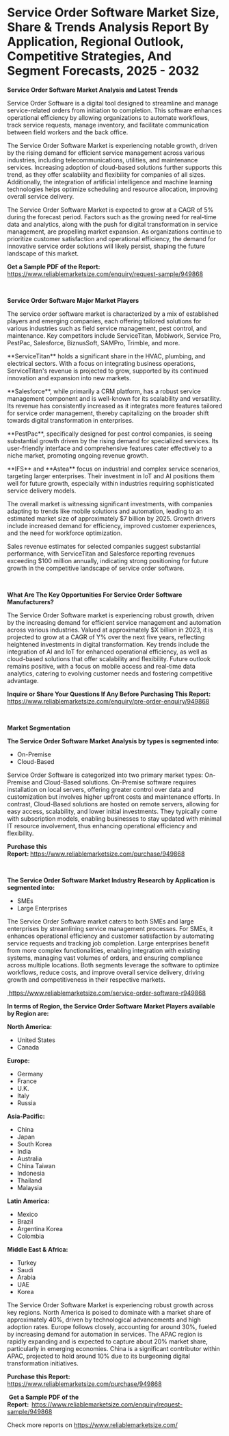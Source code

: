 <p><h1>Service Order Software Market Size, Share & Trends Analysis Report By Application, Regional Outlook, Competitive Strategies, And Segment Forecasts, 2025 - 2032</h1></p><p><strong>Service Order Software Market Analysis and Latest Trends</strong></p>
<p><p>Service Order Software is a digital tool designed to streamline and manage service-related orders from initiation to completion. This software enhances operational efficiency by allowing organizations to automate workflows, track service requests, manage inventory, and facilitate communication between field workers and the back office. </p><p>The Service Order Software Market is experiencing notable growth, driven by the rising demand for efficient service management across various industries, including telecommunications, utilities, and maintenance services. Increasing adoption of cloud-based solutions further supports this trend, as they offer scalability and flexibility for companies of all sizes. Additionally, the integration of artificial intelligence and machine learning technologies helps optimize scheduling and resource allocation, improving overall service delivery.</p><p>The Service Order Software Market is expected to grow at a CAGR of 5% during the forecast period. Factors such as the growing need for real-time data and analytics, along with the push for digital transformation in service management, are propelling market expansion. As organizations continue to prioritize customer satisfaction and operational efficiency, the demand for innovative service order solutions will likely persist, shaping the future landscape of this market.</p></p>
<p><strong>Get a Sample PDF of the Report:&nbsp;</strong> <a href="https://www.reliablemarketsize.com/enquiry/request-sample/949868?utm_campaign=2941&utm_medium=2&utm_source=Github&utm_content=ia&utm_term=05032025&utm_id=service-order-software">https://www.reliablemarketsize.com/enquiry/request-sample/949868</a></p>
<p>&nbsp;</p>
<p><strong>Service Order Software Major Market Players</strong></p>
<p><p>The service order software market is characterized by a mix of established players and emerging companies, each offering tailored solutions for various industries such as field service management, pest control, and maintenance. Key competitors include ServiceTitan, Mobiwork, Service Pro, PestPac, Salesforce, BiznusSoft, SAMPro, Trimble, and more.</p><p>**ServiceTitan** holds a significant share in the HVAC, plumbing, and electrical sectors. With a focus on integrating business operations, ServiceTitan's revenue is projected to grow, supported by its continued innovation and expansion into new markets.</p><p>**Salesforce**, while primarily a CRM platform, has a robust service management component and is well-known for its scalability and versatility. Its revenue has consistently increased as it integrates more features tailored for service order management, thereby capitalizing on the broader shift towards digital transformation in enterprises.</p><p>**PestPac**, specifically designed for pest control companies, is seeing substantial growth driven by the rising demand for specialized services. Its user-friendly interface and comprehensive features cater effectively to a niche market, promoting ongoing revenue growth.</p><p>**IFS** and **Astea** focus on industrial and complex service scenarios, targeting larger enterprises. Their investment in IoT and AI positions them well for future growth, especially within industries requiring sophisticated service delivery models.</p><p>The overall market is witnessing significant investments, with companies adapting to trends like mobile solutions and automation, leading to an estimated market size of approximately $7 billion by 2025. Growth drivers include increased demand for efficiency, improved customer experiences, and the need for workforce optimization. </p><p>Sales revenue estimates for selected companies suggest substantial performance, with ServiceTitan and Salesforce reporting revenues exceeding $100 million annually, indicating strong positioning for future growth in the competitive landscape of service order software.</p></p>
<p>&nbsp;</p>
<p><strong>What Are The Key Opportunities For Service Order Software Manufacturers?</strong></p>
<p><p>The Service Order Software market is experiencing robust growth, driven by the increasing demand for efficient service management and automation across various industries. Valued at approximately $X billion in 2023, it is projected to grow at a CAGR of Y% over the next five years, reflecting heightened investments in digital transformation. Key trends include the integration of AI and IoT for enhanced operational efficiency, as well as cloud-based solutions that offer scalability and flexibility. Future outlook remains positive, with a focus on mobile access and real-time data analytics, catering to evolving customer needs and fostering competitive advantage.</p></p>
<p><strong>Inquire or Share Your Questions If Any Before Purchasing This Report:</strong> <a href="https://www.reliablemarketsize.com/enquiry/pre-order-enquiry/949868?utm_campaign=2941&utm_medium=2&utm_source=Github&utm_content=ia&utm_term=05032025&utm_id=service-order-software">https://www.reliablemarketsize.com/enquiry/pre-order-enquiry/949868</a></p>
<p>&nbsp;</p>
<p><strong>Market Segmentation</strong></p>
<p><strong>The Service Order Software Market Analysis by types is segmented into:</strong></p>
<p><ul><li>On-Premise</li><li>Cloud-Based</li></ul></p>
<p><p>Service Order Software is categorized into two primary market types: On-Premise and Cloud-Based solutions. On-Premise software requires installation on local servers, offering greater control over data and customization but involves higher upfront costs and maintenance efforts. In contrast, Cloud-Based solutions are hosted on remote servers, allowing for easy access, scalability, and lower initial investments. They typically come with subscription models, enabling businesses to stay updated with minimal IT resource involvement, thus enhancing operational efficiency and flexibility.</p></p>
<p><strong>Purchase this Report:&nbsp;</strong><a href="https://www.reliablemarketsize.com/purchase/949868?utm_campaign=2941&utm_medium=2&utm_source=Github&utm_content=ia&utm_term=05032025&utm_id=service-order-software">https://www.reliablemarketsize.com/purchase/949868</a></p>
<p>&nbsp;</p>
<p><strong>The Service Order Software Market Industry Research by Application is segmented into:</strong></p>
<p><ul><li>SMEs</li><li>Large Enterprises</li></ul></p>
<p><p>The Service Order Software market caters to both SMEs and large enterprises by streamlining service management processes. For SMEs, it enhances operational efficiency and customer satisfaction by automating service requests and tracking job completion. Large enterprises benefit from more complex functionalities, enabling integration with existing systems, managing vast volumes of orders, and ensuring compliance across multiple locations. Both segments leverage the software to optimize workflows, reduce costs, and improve overall service delivery, driving growth and competitiveness in their respective markets.</p></p>
<p><a href="https://www.reliablemarketsize.com/service-order-software-r949868?utm_campaign=2941&utm_medium=2&utm_source=Github&utm_content=ia&utm_term=05032025&utm_id=service-order-software">&nbsp;https://www.reliablemarketsize.com/service-order-software-r949868</a></p>
<p><strong>In terms of Region, the Service Order Software Market Players available by Region are:</strong></p>
<p>
    <p> <strong> North America: </strong>
        <ul>
            <li>United States</li>
            <li>Canada</li>
        </ul>
        </p> 
    <p> <strong> Europe: </strong>
        <ul>
            <li>Germany</li>
            <li>France</li>
            <li>U.K.</li>
            <li>Italy</li>
            <li>Russia</li>
        </ul>
        </p> 
    <p> <strong> Asia-Pacific: </strong>
        <ul>
            <li>China</li>
            <li>Japan</li>
            <li>South Korea</li>
            <li>India</li>
            <li>Australia</li>
            <li>China Taiwan</li>
            <li>Indonesia</li>
            <li>Thailand</li>
            <li>Malaysia</li>
        </ul>
        </p> 
    <p> <strong> Latin America: </strong>
        <ul>
            <li>Mexico</li>
            <li>Brazil</li>
            <li>Argentina Korea</li>
            <li>Colombia</li>
        </ul>
        </p> 
    <p> <strong> Middle East & Africa: </strong>
        <ul>
            <li>Turkey</li>
            <li>Saudi</li>
            <li>Arabia</li>
            <li>UAE</li>
            <li>Korea</li>
        </ul>
    </p>
    </p>
<p><p>The Service Order Software Market is experiencing robust growth across key regions. North America is poised to dominate with a market share of approximately 40%, driven by technological advancements and high adoption rates. Europe follows closely, accounting for around 30%, fueled by increasing demand for automation in services. The APAC region is rapidly expanding and is expected to capture about 20% market share, particularly in emerging economies. China is a significant contributor within APAC, projected to hold around 10% due to its burgeoning digital transformation initiatives.</p></p>
<p><strong>Purchase this Report: </strong><a href="https://www.reliablemarketsize.com/purchase/949868?utm_campaign=2941&utm_medium=2&utm_source=Github&utm_content=ia&utm_term=05032025&utm_id=service-order-software">https://www.reliablemarketsize.com/purchase/949868</a></p>
<p>&nbsp;<strong>Get a Sample PDF of the Report:&nbsp;&nbsp;</strong><a href="https://www.reliablemarketsize.com/enquiry/request-sample/949868?utm_campaign=2941&utm_medium=2&utm_source=Github&utm_content=ia&utm_term=05032025&utm_id=service-order-software">https://www.reliablemarketsize.com/enquiry/request-sample/949868</a></p>
<p><strong></strong></p>
<p>Check more reports on <a href="https://www.reliablemarketsize.com/?utm_campaign=2941&utm_medium=2&utm_source=Github&utm_content=ia&utm_term=05032025&utm_id=service-order-software">https://www.reliablemarketsize.com/</a></p>